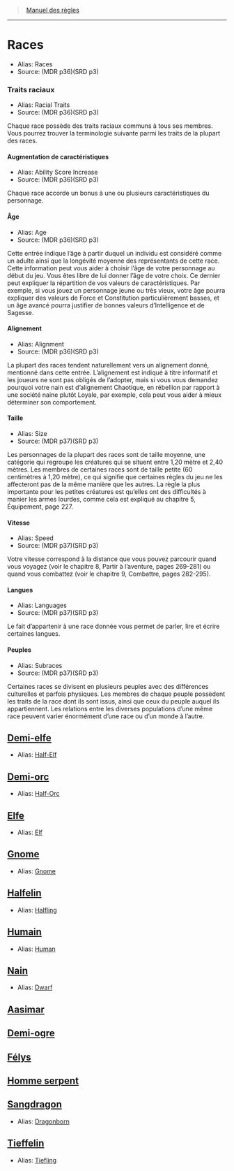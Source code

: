 
<!--Items-->

> <!--ParentNameLink-->[Manuel des règles](index.md)<!--/ParentNameLink-->

---

# <!--Name-->Races<!--/Name-->

- Alias: <!--AltName-->Races<!--/AltName-->
- Source: <!--Source-->(MDR p36)(SRD p3)<!--/Source-->

<!--GenericItem-->

### <!--Name-->Traits raciaux<!--/Name-->

- Alias: <!--AltName-->Racial Traits<!--/AltName-->
- Source: <!--Source-->(MDR p36)(SRD p3)<!--/Source-->

Chaque race possède des traits raciaux communs à tous ses membres. Vous pourrez trouver la terminologie suivante parmi les traits de la plupart des races.

<!--GenericItem-->

#### <!--Name-->Augmentation de caractéristiques<!--/Name-->

- Alias: <!--AltName-->Ability Score Increase<!--/AltName-->
- Source: <!--Source-->(MDR p36)(SRD p3)<!--/Source-->

Chaque race accorde un bonus à une ou plusieurs caractéristiques du personnage.

<!--/GenericItem-->

<!--GenericItem-->

#### <!--Name-->Âge<!--/Name-->

- Alias: <!--AltName-->Age<!--/AltName-->
- Source: <!--Source-->(MDR p36)(SRD p3)<!--/Source-->

Cette entrée indique l’âge à partir duquel un individu est considéré comme un adulte ainsi que la longévité moyenne des représentants de cette race. Cette information peut vous aider à choisir l’âge de votre personnage au début du jeu. Vous êtes libre de lui donner l’âge de votre choix. Ce dernier peut expliquer la répartition de vos valeurs de caractéristiques. Par exemple, si vous jouez un personnage jeune ou très vieux, votre âge pourra expliquer des valeurs de Force et Constitution particulièrement basses, et un âge avancé pourra justifier de bonnes valeurs d’Intelligence et de Sagesse.

<!--/GenericItem-->

<!--GenericItem-->

#### <!--Name-->Alignement<!--/Name-->

- Alias: <!--AltName-->Alignment<!--/AltName-->
- Source: <!--Source-->(MDR p36)(SRD p3)<!--/Source-->

La plupart des races tendent naturellement vers un alignement donné, mentionné dans cette entrée. L’alignement est indiqué à titre informatif et les joueurs ne sont pas obligés de l’adopter, mais si vous vous demandez pourquoi votre nain est d’alignement Chaotique, en rébellion par rapport à une société naine plutôt Loyale, par exemple, cela peut vous aider à mieux déterminer son comportement.

<!--/GenericItem-->

<!--GenericItem-->

#### <!--Name-->Taille<!--/Name-->

- Alias: <!--AltName-->Size<!--/AltName-->
- Source: <!--Source-->(MDR p37)(SRD p3)<!--/Source-->

Les personnages de la plupart des races sont de taille moyenne, une catégorie qui regroupe les créatures qui se situent entre 1,20 mètre et 2,40 mètres. Les membres de certaines races sont de taille petite (60 centimètres à 1,20 mètre), ce qui signifie que certaines règles du jeu ne les affecteront pas de la même manière que les autres. La règle la plus importante pour les petites créatures est qu’elles ont des difficultés à manier les armes lourdes, comme cela est expliqué au chapitre 5, Équipement, page 227.

<!--/GenericItem-->

<!--GenericItem-->

#### <!--Name-->Vitesse<!--/Name-->

- Alias: <!--AltName-->Speed<!--/AltName-->
- Source: <!--Source-->(MDR p37)(SRD p3)<!--/Source-->

Votre vitesse correspond à la distance que vous pouvez parcourir quand vous voyagez (voir le chapitre 8, Partir à l’aventure, pages 269-281) ou quand vous combattez (voir le chapitre 9, Combattre, pages 282-295).

<!--/GenericItem-->

<!--GenericItem-->

#### <!--Name-->Langues<!--/Name-->

- Alias: <!--AltName-->Languages<!--/AltName-->
- Source: <!--Source-->(MDR p37)(SRD p3)<!--/Source-->

Le fait d’appartenir à une race donnée vous permet de parler, lire et écrire certaines langues.

<!--/GenericItem-->

<!--GenericItem-->

#### <!--Name-->Peuples<!--/Name-->

- Alias: <!--AltName-->Subraces<!--/AltName-->
- Source: <!--Source-->(MDR p37)(SRD p3)<!--/Source-->

Certaines races se divisent en plusieurs peuples avec des différences culturelles et parfois physiques. Les membres de chaque peuple possèdent les traits de la race dont ils sont issus, ainsi que ceux du peuple auquel ils appartiennent. Les relations entre les diverses populations d’une même race peuvent varier énormément d’une race ou d’un monde à l’autre.

<!--/GenericItem-->

<!--/GenericItem-->

<!--LinkItem-->

## <!--NameLink-->[Demi-elfe]<!--/NameLink-->
- Alias: <!--AltName-->[Half-Elf](#)<!--/AltName-->

<!--/LinkItem-->

<!--LinkItem-->

## <!--NameLink-->[Demi-orc]<!--/NameLink-->
- Alias: <!--AltName-->[Half-Orc](#)<!--/AltName-->

<!--/LinkItem-->

<!--LinkItem-->

## <!--NameLink-->[Elfe]<!--/NameLink-->
- Alias: <!--AltName-->[Elf](#)<!--/AltName-->

<!--/LinkItem-->

<!--LinkItem-->

## <!--NameLink-->[Gnome]<!--/NameLink-->
- Alias: <!--AltName-->[Gnome](#)<!--/AltName-->

<!--/LinkItem-->

<!--LinkItem-->

## <!--NameLink-->[Halfelin]<!--/NameLink-->
- Alias: <!--AltName-->[Halfling](#)<!--/AltName-->

<!--/LinkItem-->

<!--LinkItem-->

## <!--NameLink-->[Humain]<!--/NameLink-->
- Alias: <!--AltName-->[Human](#)<!--/AltName-->

<!--/LinkItem-->

<!--LinkItem-->

## <!--NameLink-->[Nain]<!--/NameLink-->
- Alias: <!--AltName-->[Dwarf](#)<!--/AltName-->

<!--/LinkItem-->

<!--LinkItem-->

## <!--NameLink-->[Aasimar]<!--/NameLink-->

<!--/LinkItem-->

<!--LinkItem-->

## <!--NameLink-->[Demi-ogre]<!--/NameLink-->

<!--/LinkItem-->

<!--LinkItem-->

## <!--NameLink-->[Félys]<!--/NameLink-->

<!--/LinkItem-->

<!--LinkItem-->

## <!--NameLink-->[Homme serpent]<!--/NameLink-->

<!--/LinkItem-->

<!--LinkItem-->

## <!--NameLink-->[Sangdragon]<!--/NameLink-->
- Alias: <!--AltName-->[Dragonborn](#)<!--/AltName-->

<!--/LinkItem-->

<!--LinkItem-->

## <!--NameLink-->[Tieffelin]<!--/NameLink-->
- Alias: <!--AltName-->[Tiefling](#)<!--/AltName-->

<!--/LinkItem-->

<!--/Items-->

[Demi-elfe]: half-elf_hd.md
[Demi-orc]: half-orc_hd.md
[Elfe]: elf_hd.md
[Gnome]: gnome_hd.md
[Halfelin]: halfling_hd.md
[Humain]: human_hd.md
[Nain]: dwarf_hd.md
[Aasimar]: aasimar_hd.md
[Demi-ogre]: demi-ogre_hd.md
[Félys]: felys_hd.md
[Homme serpent]: homme-serpent_hd.md
[Sangdragon]: dragonborn_hd.md
[Tieffelin]: tiefling_hd.md
